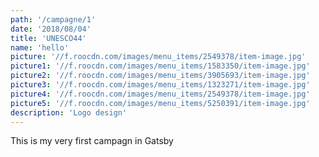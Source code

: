 ```yaml
---
path: '/campagne/1'
date: '2018/08/04'
title: 'UNESCO44'
name: 'hello'
picture: '//f.roocdn.com/images/menu_items/2549378/item-image.jpg'
picture1: '//f.roocdn.com/images/menu_items/1583350/item-image.jpg'
picture2: '//f.roocdn.com/images/menu_items/3905693/item-image.jpg'
picture3: '//f.roocdn.com/images/menu_items/1323271/item-image.jpg'
picture4: '//f.roocdn.com/images/menu_items/2549378/item-image.jpg'
picture5: '//f.roocdn.com/images/menu_items/5250391/item-image.jpg'
description: 'Logo design'
---
```


This is my very first campagn in Gatsby
